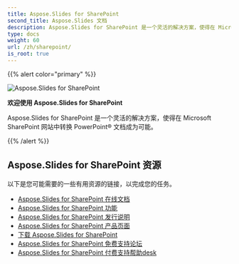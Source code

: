 ```yaml
---
title: Aspose.Slides for SharePoint
second_title: Aspose.Slides 文档
description: Aspose.Slides for SharePoint 是一个灵活的解决方案，使得在 Microsoft SharePoint 网站中转换 PowerPoint® 文档成为可能。
type: docs
weight: 60
url: /zh/sharepoint/
is_root: true
---
```


{{% alert color="primary" %}}

![Aspose.Slides for SharePoint](home_1.png)

**欢迎使用 Aspose.Slides for SharePoint**

Aspose.Slides for SharePoint 是一个灵活的解决方案，使得在 Microsoft SharePoint 网站中转换 PowerPoint® 文档成为可能。

{{% /alert %}}

## **Aspose.Slides for SharePoint 资源**

以下是您可能需要的一些有用资源的链接，以完成您的任务。

- [Aspose.Slides for SharePoint 在线文档](/slides/zh/sharepoint/)
- [Aspose.Slides for SharePoint 功能](/slides/zh/sharepoint/features/)
- [Aspose.Slides for SharePoint 发行说明](https://releases.aspose.com/slides/sharepoint/release-notes/)
- [Aspose.Slides for SharePoint 产品页面](https://products.aspose.com/slides/sharepoint/)
- [下载 Aspose.Slides for SharePoint](https://releases.aspose.com/slides/sharepoint/)
- [Aspose.Slides for SharePoint 免费支持论坛](https://forum.aspose.com/c/slides/11)
- [Aspose.Slides for SharePoint 付费支持帮助desk](https://helpdesk.aspose.com/)
